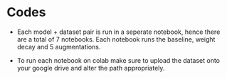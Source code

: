 # Codes

* Each model + dataset pair is run in a seperate notebook, hence there are a total of 7 notebooks. Each notebook runs the baseline, weight decay and 5 augmentations. 

* To run each notebook on colab make sure to upload the dataset onto your google drive and alter the path appropriately. 

